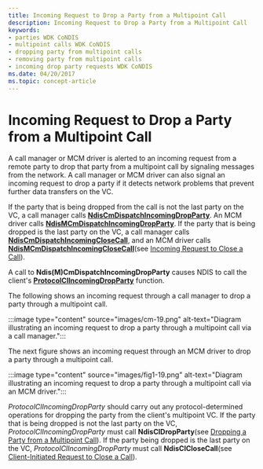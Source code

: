 ```yaml
---
title: Incoming Request to Drop a Party from a Multipoint Call
description: Incoming Request to Drop a Party from a Multipoint Call
keywords:
- parties WDK CoNDIS
- multipoint calls WDK CoNDIS
- dropping party from multipoint calls
- removing party from multipoint calls
- incoming drop party requests WDK CoNDIS
ms.date: 04/20/2017
ms.topic: concept-article
---
```


# Incoming Request to Drop a Party from a Multipoint Call





A call manager or MCM driver is alerted to an incoming request from a remote party to drop that party from a multipoint call by signaling messages from the network. A call manager or MCM driver can also signal an incoming request to drop a party if it detects network problems that prevent further data transfers on the VC.

If the party that is being dropped from the call is not the last party on the VC, a call manager calls [**NdisCmDispatchIncomingDropParty**](/windows-hardware/drivers/ddi/ndis/nf-ndis-ndiscmdispatchincomingdropparty). An MCM driver calls [**NdisMCmDispatchIncomingDropParty**](/windows-hardware/drivers/ddi/ndis/nf-ndis-ndismcmdispatchincomingdropparty). If the party that is being dropped is the last party on the VC, a call manager calls [**NdisCmDispatchIncomingCloseCall**](/windows-hardware/drivers/ddi/ndis/nf-ndis-ndiscmdispatchincomingclosecall), and an MCM driver calls [**NdisMCmDispatchIncomingCloseCall**](/windows-hardware/drivers/ddi/ndis/nf-ndis-ndismcmdispatchincomingclosecall)(see [Incoming Request to Close a Call](incoming-request-to-close-a-call.md)).

A call to **Ndis(M)CmDispatchIncomingDropParty** causes NDIS to call the client's [**ProtocolClIncomingDropParty**](/windows-hardware/drivers/ddi/ndis/nc-ndis-protocol_cl_incoming_drop_party) function.

The following shows an incoming request through a call manager to drop a party through a multipoint call.

:::image type="content" source="images/cm-19.png" alt-text="Diagram illustrating an incoming request to drop a party through a multipoint call via a call manager.":::

The next figure shows an incoming request through an MCM driver to drop a party through a multipoint call.

:::image type="content" source="images/fig1-19.png" alt-text="Diagram illustrating an incoming request to drop a party through a multipoint call via an MCM driver.":::

*ProtocolClIncomingDropParty* should carry out any protocol-determined operations for dropping the party from the client's multipoint VC. If the party that is being dropped is not the last party on the VC, *ProtocolClIncomingDropParty* must call **NdisClDropParty**(see [Dropping a Party from a Multipoint Call](dropping-a-party-from-a-multipoint-call.md)). If the party being dropped is the last party on the VC, *ProtocolClIncomingDropParty* must call **NdisClCloseCall**(see [Client-Initiated Request to Close a Call](client-initiated-request-to-close-a-call.md)).

 

